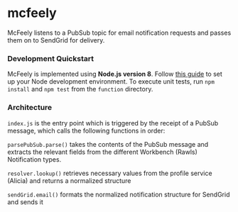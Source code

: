 # mcfeely
McFeely listens to a PubSub topic for email notification requests and passes them on to SendGrid for delivery.

### Development Quickstart
McFeely is implemented using **Node.js version 8**.  Follow 
[this guide](https://cloud.google.com/nodejs/docs/setup) to set up your Node development 
environment.  To execute unit tests, run `npm install` and `npm test` from the `function` directory.

### Architecture

`index.js` is the entry point which is triggered by the receipt of a PubSub message, which calls
the following functions in order:

`parsePubSub.parse()` takes the contents of the PubSub message and extracts the relevant fields 
from the different Workbench (Rawls) Notification types.

`resolver.lookup()` retrieves necessary values from the profile service (Alicia) and returns a 
normalized structure

`sendGrid.email()` formats the normalized notification structure for SendGrid and sends it